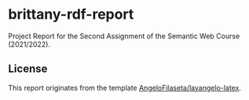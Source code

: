 # brittany-rdf-report
Project Report for the Second Assignment of the Semantic Web Course (2021/2022).

## License
This report originates from the template [AngeloFilaseta/layangelo-latex](https://github.com/AngeloFilaseta/layangelo-latex).
